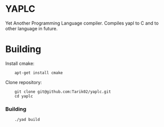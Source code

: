 # YAPLC
Yet Another Programming Language compiler. Compiles yapl to C and to other language in future.

# Building
Install cmake:
```
	apt-get install cmake
```

Clone repository:
```
	git clone git@github.com:Tarik02/yaplc.git
	cd yaplc
```

### Building
```
	./yad build
```
